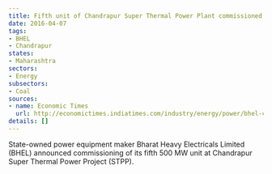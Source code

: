 ```yaml
---
title: Fifth unit of Chandrapur Super Thermal Power Plant commissioned by BHEL
date: 2016-04-07
tags:
- BHEL
- Chandrapur
states:
- Maharashtra
sectors:
- Energy
subsectors:
- Coal
sources:
- name: Economic Times
  url: http://economictimes.indiatimes.com/industry/energy/power/bhel-commissions-thermal-power-unit-in-maharashtra/articleshow/51646007.cms
details: []
---
```


State-owned power equipment maker Bharat Heavy Electricals Limited (BHEL) announced commissioning of its fifth 500 MW unit at Chandrapur Super Thermal Power Project (STPP).
